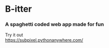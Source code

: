# B-itter

### A spaghetti coded web app made for fun
Try it out \
https://subpixel.pythonanywhere.com/
